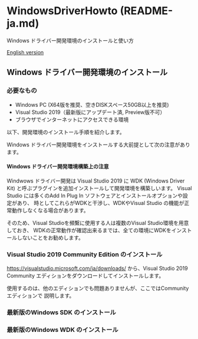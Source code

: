 # WindowsDriverHowto  (README-ja.md)

Windows ドライバー開発環境のインストールと使い方

[English version](README.md)

## Windows ドライバー開発環境のインストール

### 必要なもの

- Windows PC (X64版を推奨、空きDISKスペース50GB以上を推奨)
- Visual Studio 2019（最新版にアップデート済, Preview版不可）
- ブラウザでインターネットにアクセスできる環境

以下、開発環境のインストール手順を紹介します。

Windows ドライバー開発環境をインストールする大前提として次の注意があります。

#### Windows ドライバー開発環境構築上の注意

Windwows ドライバー開発は Visual Studio 2019 に WDK (Windows Driver Kit) 
と呼ぶプラグインを追加インストールして開発環境を構築しいます。
Visual Studio には多くのAdd In Plug In ソフトウェアとインストールオプションや設定があり、
時としてこれらがWDKと干渉し、WDKやVisual Studio の機能が正常動作しなくなる場合があります。

そのため、Visual Studioを頻繫に使用する人は複数のVisual Studio環境を用意しておき、
WDKの正常動作が確認出来るまでは、全ての環境にWDKをインストールしないことをお勧めします。

### Visual Studio 2019 Community Edition のインストール

https://visualstudio.microsoft.com/ja/downloads/
から、Visual Studio 2019 Community エディションをダウンロードしてインストールします。

使用するのは、他のエディションでも問題ありませんが、ここではCommunity エディションで
説明します。

### 最新版のWindows SDK のインストール


### 最新版のWindows WDK のインストール

